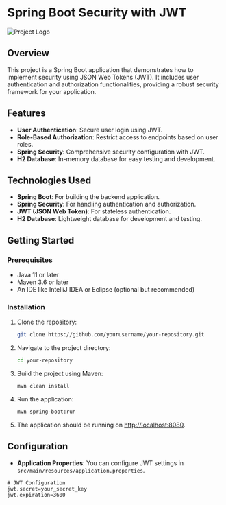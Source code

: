 # Spring Boot Security with JWT

![Project Logo](https://via.placeholder.com/150x150?text=Your+Logo+Here)

## Overview

This project is a Spring Boot application that demonstrates how to implement security using JSON Web Tokens (JWT). It includes user authentication and authorization functionalities, providing a robust security framework for your application.

## Features

- **User Authentication**: Secure user login using JWT.
- **Role-Based Authorization**: Restrict access to endpoints based on user roles.
- **Spring Security**: Comprehensive security configuration with JWT.
- **H2 Database**: In-memory database for easy testing and development.

## Technologies Used

- **Spring Boot**: For building the backend application.
- **Spring Security**: For handling authentication and authorization.
- **JWT (JSON Web Token)**: For stateless authentication.
- **H2 Database**: Lightweight database for development and testing.

## Getting Started

### Prerequisites

- Java 11 or later
- Maven 3.6 or later
- An IDE like IntelliJ IDEA or Eclipse (optional but recommended)

### Installation

1. Clone the repository:

    ```bash
    git clone https://github.com/yourusername/your-repository.git
    ```

2. Navigate to the project directory:

    ```bash
    cd your-repository
    ```

3. Build the project using Maven:

    ```bash
    mvn clean install
    ```

4. Run the application:

    ```bash
    mvn spring-boot:run
    ```

5. The application should be running on [http://localhost:8080](http://localhost:8080).

## Configuration

- **Application Properties**: You can configure JWT settings in `src/main/resources/application.properties`.

```properties
# JWT Configuration
jwt.secret=your_secret_key
jwt.expiration=3600
